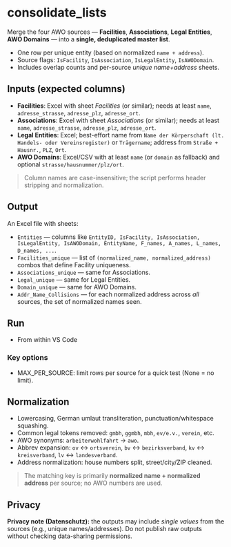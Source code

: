 # consolidate_lists

Merge the four AWO sources — **Facilities**, **Associations**, **Legal Entities**, **AWO Domains** — into a **single, deduplicated master list**.

- One row per unique entity (based on normalized `name + address`).
- Source flags: `IsFacility`, `IsAssociation`, `IsLegalEntity`, `IsAWODomain`.
- Includes overlap counts and per-source _unique name+address_ sheets.

## Inputs (expected columns)

- **Facilities**: Excel with sheet _Facilities_ (or similar); needs at least `name`, `adresse_strasse`, `adresse_plz`, `adresse_ort`.
- **Associations**: Excel with sheet _Associations_ (or similar); needs at least `name`, `adresse_strasse`, `adresse_plz`, `adresse_ort`.
- **Legal Entities**: Excel; best-effort name from `Name der Körperschaft (lt. Handels- oder Vereinsregister)` or `Trägername`; address from `Straße + Hausnr.`, `PLZ`, `Ort`.
- **AWO Domains**: Excel/CSV with at least `name` (or `domain` as fallback) and optional `strasse/hausnummer/plz/ort`.

> Column names are case-insensitive; the script performs header stripping and normalization.

## Output

An Excel file with sheets:

- `Entities` — columns like `EntityID, IsFacility, IsAssociation, IsLegalEntity, IsAWODomain, EntityName, F_names, A_names, L_names, D_names, ...`.
- `Facilities_unique` — list of `(normalized_name, normalized_address)` combos that define Facility uniqueness.
- `Associations_unique` — same for Associations.
- `Legal_unique` — same for Legal Entities.
- `Domain_unique` — same for AWO Domains.
- `Addr_Name_Collisions` — for each normalized address across _all_ sources, the set of normalized names seen.

## Run

- From within VS Code

### Key options

- MAX_PER_SOURCE: limit rows per source for a quick test (None = no limit).

## Normalization

- Lowercasing, German umlaut transliteration, punctuation/whitespace squashing.
- Common legal tokens removed: `gmbh`, `ggmbh`, `mbh`, `ev/e.v.`, `verein`, etc.
- AWO synonyms: `arbeiterwohlfahrt` → `awo`.
- Abbrev expansion: `ov` ↔︎ `ortsverein`, `bv` ↔︎ `bezirksverband`, `kv` ↔︎ `kreisverband`, `lv` ↔︎ `landesverband`.
- Address normalization: house numbers split, street/city/ZIP cleaned.

> The matching key is primarily **normalized name + normalized address** per source; no AWO numbers are used.

## Privacy

**Privacy note (Datenschutz):** the outputs may include _single values_ from the sources (e.g., unique names/addresses). Do not publish raw outputs without checking data-sharing permissions.
